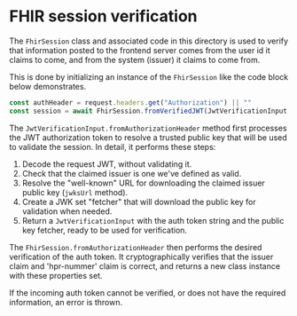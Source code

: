 FHIR session verification
=========================

The `FhirSession` class and associated code in this directory is used to verify that information posted to the frontend 
server comes from the user id it claims to come, and from the system (issuer) it claims to come from.

This is done by initializing an instance of the `FhirSession` like the code block below demonstrates.
```typescript
const authHeader = request.headers.get("Authorization") || ""
const session = await FhirSession.fromVerifiedJWT(JwtVerificationInput.fromAuthorizationHeader(authHeader))
```

The `JwtVerificationInput.fromAuthorizationHeader` method first processes the JWT authorization token to resolve a trusted 
public key that will be used to validate the session. In detail, it performs these steps:

1. Decode the request JWT, without validating it.
2. Check that the claimed issuer is one we've defined as valid.
3. Resolve the "well-known" URL for downloading the claimed issuer public key (`jwksUrl` method).
4. Create a JWK set "fetcher" that will download the public key for validation when needed.
5. Return a `JwtVerificationInput` with the auth token string and the public key fetcher, ready to be used for verification.

The `FhirSession.fromAuthorizationHeader` then performs the desired verification of the auth token. It cryptographically
verifies that the issuer claim and 'hpr-nummer' claim is correct, and returns a new class instance with these properties set.

If the incoming auth token cannot be verified, or does not have the required information, an error is thrown.

